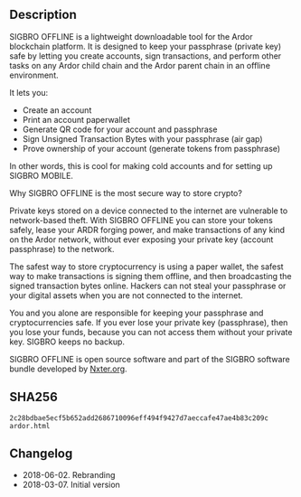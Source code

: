 ## Description                                                                                                                                                          
                                                                                  
SIGBRO OFFLINE is a lightweight downloadable tool for the Ardor blockchain platform. It is designed to keep your passphrase (private key) safe by letting you create accounts, sign transactions, and perform other tasks on any Ardor child chain and the Ardor parent chain in an offline environment.                                        

It lets you:                                                                                                                                                            
 - Create an account                                                                                                                                                    
 - Print an account paperwallet                                                                                                                                         
 - Generate QR code for your account and passphrase                                                                                                                     
 - Sign Unsigned Transaction Bytes with your passphrase (air gap)                                                                                                       
 - Prove ownership of your account (generate tokens from passphrase)                                                                                                    

In other words, this is cool for making cold accounts and for setting up SIGBRO MOBILE.                                                                                 

Why SIGBRO OFFLINE is the most secure way to store crypto?                                                                                                              

Private keys stored on a device connected to the internet are vulnerable to network-based theft. With SIGBRO OFFLINE you can store your tokens safely, lease your ARDR forging power, and make transactions of any kind on the Ardor network, without ever exposing your private key (account passphrase) to the network.                       
                                                                                                                                                                        
The safest way to store cryptocurrency is using a paper wallet, the safest way to make transactions is signing them offline, and then broadcasting the signed transaction bytes online. Hackers can not steal your passphrase or your digital assets when you are not connected to the internet.                                                
                                                                                                                                                                        
You and you alone are responsible for keeping your passphrase and cryptocurrencies safe. If you ever lose your private key (passphrase), then you lose your funds, because you can not access them without your private key. SIGBRO keeps no backup.                                                                                            
                                                                                                                                                                        
SIGBRO OFFLINE is open source software and part of the SIGBRO software bundle developed by [Nxter.org](https://www.nxter.org).                                                                   
                                                                                                                                                                        
## SHA256                                                                                                                                                              
                                                                                                                                                                        
`2c28bdbae5ecf5b652add2686710096eff494f9427d7aeccafe47ae4b83c209c  ardor.html`                                                                                          
                                                                                                                                                                        
## Changelog                                                                                                                                                           
                                                                                                                                                                        
 - 2018-06-02. Rebranding  
 - 2018-03-07. Initial version
